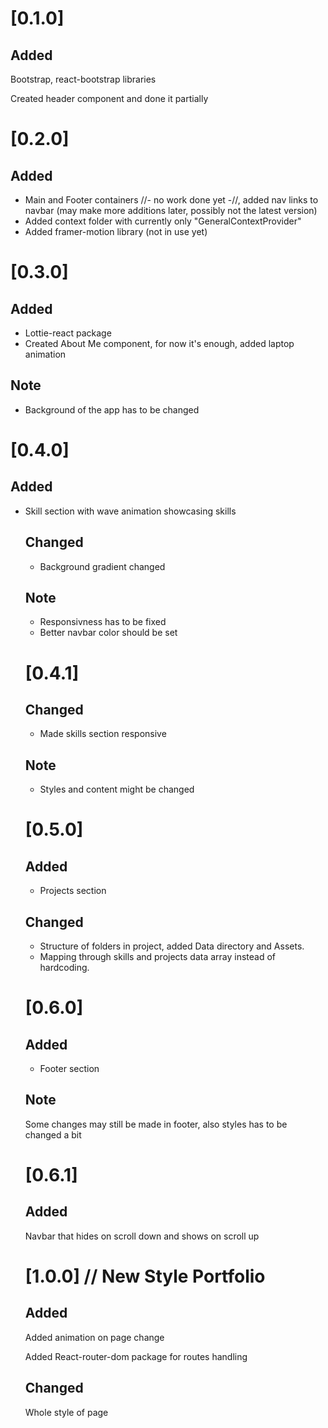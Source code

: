 # [0.1.0]
  ## Added 
  <p>Bootstrap, react-bootstrap libraries</p>
  <p>Created header component and done it partially</p>

# [0.2.0]
  ## Added
  <ul>
    <li>Main and Footer containers //- no work done yet -//, added nav links to navbar (may make more additions later, possibly not the latest version)</li>
    <li>Added context folder with currently only "GeneralContextProvider"</li>
    <li>Added framer-motion library (not in use yet)</li>
  </ul>

# [0.3.0]
  ## Added
  <ul>
    <li>Lottie-react package</li>
    <li>Created About Me component, for now it's enough, added laptop animation</li>
  </ul>
  
  ## Note
  <ul>
    <li>Background of the app has to be changed</li>
  </ul>

# [0.4.0]
  ## Added
  <ul>
    <li>Skill section with wave animation showcasing skills</li>


  ## Changed
  <ul>
    <li>Background gradient changed</li>
  </ul>

  ## Note
  <ul>
    <li>Responsivness has to be fixed</li>
    <li>Better navbar color should be set</li>
  </ul>

# [0.4.1]
  ## Changed
  <ul>
    <li>Made skills section responsive</li>
  </ul>
  
  ## Note
  <ul>
    <li>Styles and content might be changed</li>
  </ul>

# [0.5.0]
  ## Added
  <ul>
    <li>Projects section</li>
  </ul>
 
  ## Changed
  <ul>
    <li>Structure of folders in project, added Data directory and Assets.</li>
    <li>Mapping through skills and projects data array instead of hardcoding.</li>
  </ul>

# [0.6.0]
  ## Added
  <ul>
    <li>Footer section</li>
  </ul>

  ## Note
  <p>Some changes may still be made in footer, also styles has to be changed a bit</p>

# [0.6.1]
  ## Added
  <p>Navbar that hides on scroll down and shows on scroll up</p>

# [1.0.0] // New Style Portfolio
  ## Added
  <p>Added animation on page change</p>
  <p>Added React-router-dom package for routes handling</p>

  ## Changed
  <p>Whole style of page</p>